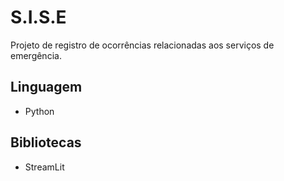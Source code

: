 # **S.I.S.E**

Projeto de registro de ocorrências relacionadas aos serviços de emergência.


## Linguagem

- Python


## Bibliotecas

- StreamLit